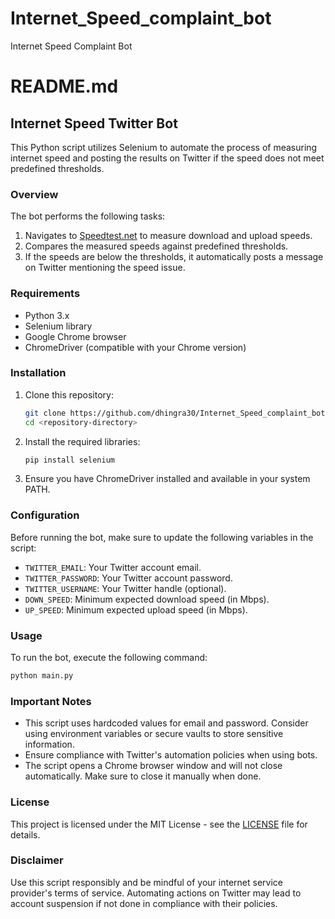 # Internet_Speed_complaint_bot
Internet Speed Complaint Bot

# README.md

## Internet Speed Twitter Bot

This Python script utilizes Selenium to automate the process of measuring internet speed and posting the results on Twitter if the speed does not meet predefined thresholds.

### Overview

The bot performs the following tasks:

1. Navigates to [Speedtest.net](https://www.speedtest.net/) to measure download and upload speeds.
2. Compares the measured speeds against predefined thresholds.
3. If the speeds are below the thresholds, it automatically posts a message on Twitter mentioning the speed issue.

### Requirements

- Python 3.x
- Selenium library
- Google Chrome browser
- ChromeDriver (compatible with your Chrome version)

### Installation

1. Clone this repository:
   ```bash
   git clone https://github.com/dhingra30/Internet_Speed_complaint_bot.git
   cd <repository-directory>
   ```

2. Install the required libraries:
   ```bash
   pip install selenium
   ```

3. Ensure you have ChromeDriver installed and available in your system PATH.

### Configuration

Before running the bot, make sure to update the following variables in the script:

- `TWITTER_EMAIL`: Your Twitter account email.
- `TWITTER_PASSWORD`: Your Twitter account password.
- `TWITTER_USERNAME`: Your Twitter handle (optional).
- `DOWN_SPEED`: Minimum expected download speed (in Mbps).
- `UP_SPEED`: Minimum expected upload speed (in Mbps).

### Usage

To run the bot, execute the following command:

```bash
python main.py
```

### Important Notes

- This script uses hardcoded values for email and password. Consider using environment variables or secure vaults to store sensitive information.
- Ensure compliance with Twitter's automation policies when using bots.
- The script opens a Chrome browser window and will not close automatically. Make sure to close it manually when done.

### License

This project is licensed under the MIT License - see the [LICENSE](LICENSE) file for details.

### Disclaimer

Use this script responsibly and be mindful of your internet service provider's terms of service. Automating actions on Twitter may lead to account suspension if not done in compliance with their policies.